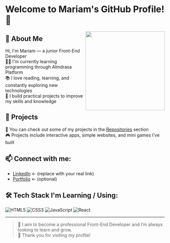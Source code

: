 # Welcome to Mariam's GitHub Profile! 👋

<img align="right" src="https://raw.githubusercontent.com/rajput2107/rajput2107/master/Assets/Developer.gif" width="250"/>

## 🔭 About Me
Hi, I'm Mariam — a junior Front-End Developer  
👩‍💻 I'm currently learning programming through Almdrasa Platform  
📚 I love reading, learning, and constantly exploring new technologies  
🚀 I build practical projects to improve my skills and knowledge

## 📂 Projects
🌟 You can check out some of my projects in the [Repositories](https://github.com/yourusername?tab=repositories) section  
🎮 Projects include interactive apps, simple websites, and mini games I’ve built

## 📫 Connect with me:
- [LinkedIn](https://www.linkedin.com/in/yourprofile) ← (replace with your real link)
- [Portfolio](https://yourwebsite.com) ← (optional)

## 🛠️ Tech Stack I'm Learning / Using:
![HTML5](https://img.shields.io/badge/HTML5-E34F26?logo=html5&logoColor=fff)
![CSS3](https://img.shields.io/badge/CSS3-1572B6?logo=css3&logoColor=fff)
![JavaScript](https://img.shields.io/badge/JavaScript-F7DF1E?logo=javascript&logoColor=000)
![React](https://img.shields.io/badge/React-61DAFB?logo=react&logoColor=000)

---

> 🎯 I aim to become a professional Front-End Developer and I’m always looking to learn and grow.  
> 💖 Thank you for visiting my profile!
